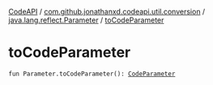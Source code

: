 [CodeAPI](../../index.md) / [com.github.jonathanxd.codeapi.util.conversion](../index.md) / [java.lang.reflect.Parameter](index.md) / [toCodeParameter](.)

# toCodeParameter

`fun Parameter.toCodeParameter(): `[`CodeParameter`](../../com.github.jonathanxd.codeapi.base/-code-parameter/index.md)